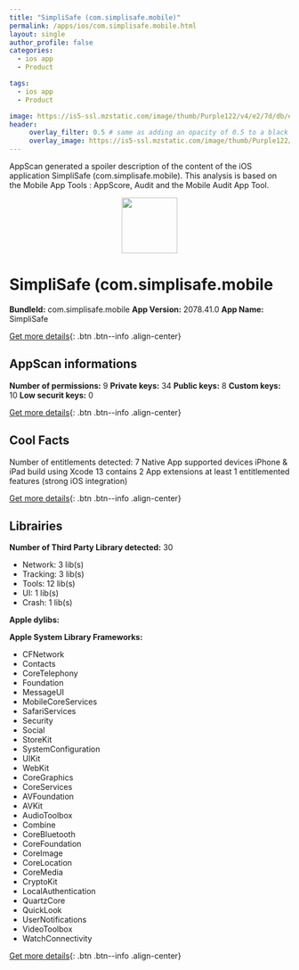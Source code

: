 ```yaml
---
title: "SimpliSafe (com.simplisafe.mobile)"
permalink: /apps/ios/com.simplisafe.mobile.html
layout: single
author_profile: false
categories: 
  - ios app 
  - Product 

tags: 
  - ios app 
  - Product 

image: https://is5-ssl.mzstatic.com/image/thumb/Purple122/v4/e2/7d/db/e27ddbe6-35fa-7ee5-0ca3-adceed2097d5/AppIcon-1x_U007emarketing-0-7-0-sRGB-85-220.png/512x512bb.jpg
header: 
     overlay_filter: 0.5 # same as adding an opacity of 0.5 to a black background
     overlay_image: https://is5-ssl.mzstatic.com/image/thumb/Purple122/v4/e2/7d/db/e27ddbe6-35fa-7ee5-0ca3-adceed2097d5/AppIcon-1x_U007emarketing-0-7-0-sRGB-85-220.png/512x512bb.jpg
---
```

AppScan generated a spoiler description of the content of the iOS application SimpliSafe (com.simplisafe.mobile). This analysis is based on the Mobile App Tools : AppScore, Audit and the Mobile Audit App Tool.

  
  
<div style="text-align: center;"><img src="https://is5-ssl.mzstatic.com/image/thumb/Purple122/v4/e2/7d/db/e27ddbe6-35fa-7ee5-0ca3-adceed2097d5/AppIcon-1x_U007emarketing-0-7-0-sRGB-85-220.png/512x512bb.jpg" width="100" height="100"></div>  
  
# SimpliSafe (com.simplisafe.mobile

**BundleId:** com.simplisafe.mobile
**App Version:** 2078.41.0
**App Name:** SimpliSafe


[Get more details](/pricing.html){: .btn .btn--info .align-center}  
  
## AppScan informations 

**Number of permissions:** 9
**Private keys:** 34
**Public keys:** 8
**Custom keys:** 10
**Low securit keys:** 0
  
[Get more details](/pricing.html){: .btn .btn--info .align-center}

## Cool Facts

Number of entitlements detected: 7
Native App
supported devices iPhone & iPad
build using Xcode 13
contains 2 App extensions
at least 1 entitlemented features (strong iOS integration)
  
[Get more details](/pricing.html){: .btn .btn--info .align-center}

## Librairies 
**Number of Third Party Library detected:** 30
- Network: 3 lib(s)
- Tracking: 3 lib(s)
- Tools: 12 lib(s)
- UI: 1 lib(s)
- Crash: 1 lib(s)

**Apple dylibs:**


**Apple System Library Frameworks:**
- CFNetwork
- Contacts
- CoreTelephony
- Foundation
- MessageUI
- MobileCoreServices
- SafariServices
- Security
- Social
- StoreKit
- SystemConfiguration
- UIKit
- WebKit
- CoreGraphics
- CoreServices
- AVFoundation
- AVKit
- AudioToolbox
- Combine
- CoreBluetooth
- CoreFoundation
- CoreImage
- CoreLocation
- CoreMedia
- CryptoKit
- LocalAuthentication
- QuartzCore
- QuickLook
- UserNotifications
- VideoToolbox
- WatchConnectivity


  
[Get more details](/pricing.html){: .btn .btn--info .align-center}

